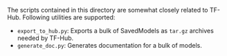 The scripts contained in this directory are somewhat closely related to TF-Hub. Following utilities are supported:

* `export_to_hub.py`: Exports a bulk of SavedModels as `tar.gz` archives needed by TF-Hub. 
* `generate_doc.py`: Generates documentation for a bulk of models. 
